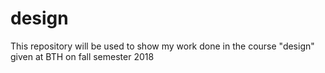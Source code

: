 # design
This repository will be used to show my work done in the course "design" given at BTH on fall semester 2018
